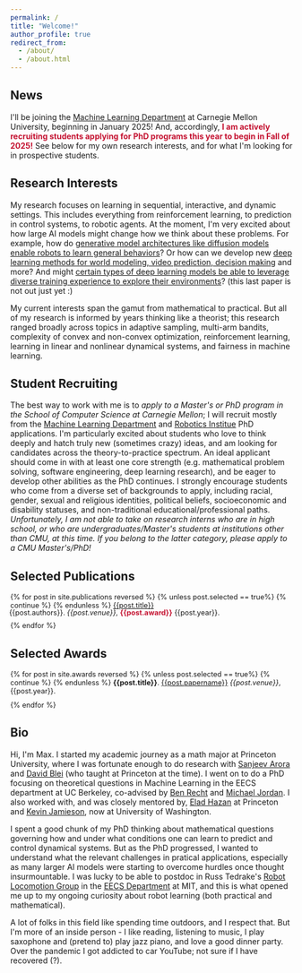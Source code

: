```yaml
---
permalink: /
title: "Welcome!"
author_profile: true
redirect_from: 
  - /about/
  - /about.html
---
```


## News

I'll be joining the [Machine Learning Department](https://ml.cmu.edu) at Carnegie Mellon University, beginning in January 2025! And, accordingly, <span style="color:#C41230">**I am  actively recruiting students applying for PhD programs this year to begin in Fall of 2025!**</span> See below for my own research interests, and for what I'm looking for in prospective students.


## Research Interests

My research focuses on learning in sequential, interactive, and dynamic settings. This includes everything from reinforcement learning, to prediction in control systems, to robotic agents. At the moment, I'm very excited about how large AI models might change how we think about these problems. For example, how do [generative model architectures like diffusion models enable robots to learn general behaviors](https://arxiv.org/abs/2307.14619)? Or how can we develop new [ deep learning methods for world modeling, video prediction, decision making](https://boyuan.space/diffusion-forcing/) and more? And might [certain types of deep learning models be able to leverage diverse training experience to explore their environments]()? (this last paper is not out just yet :)

My current interests span the gamut from mathematical to practical. But all of my research is informed by years thinking like a theorist; this research ranged broadly across topics in adaptive sampling, multi-arm bandits, complexity of convex and non-convex optimization,  reinforcement learning, learning in linear and nonlinear dynamical systems, and fairness in machine learning.  

## Student Recruiting

The best way to work with me is to *apply to a Master's or PhD program in the School of Computer Science at Carnegie Mellon*; I will recruit mostly from the [Machine Learning Department](https://ml.cmu.edu) and [Robotics Institue](https://ri.cmu.edu) PhD applications. I'm particularly excited about students who love to think deeply and hatch truly new (sometimes crazy) ideas, and am looking for candidates across the theory-to-practice spectrum. 
An ideal applicant should come in with at least one core strength (e.g. mathematical problem solving, software engineering,  deep learning research), and be eager to develop other abilities as the PhD continues.
I strongly encourage students who come from a diverse set of backgrounds to apply, including racial, gender,   sexual and religious identities, political beliefs, socioeconomic and disability statuses, and non-traditional educational/professional paths. *Unfortunately, I am not able to take on research interns who are in high school, or who are undergraduates/Master's students at institutions other than CMU, at this time. If you belong to the latter category, please apply to a CMU Master's/PhD!*



## Selected Publications

<div style="font-size:0.9em;">
{% for post in site.publications reversed %}
  {% unless post.selected == true%}
    {% continue %}
  {% endunless %}
  <a href="{{post.paperurl}}">{{post.title}}</a> <p style="margin:-2px;">{{post.authors}}. <i>{{post.venue}}</i>, 
      <span style="color:#C41230"><b>{{post.award}}</b></span>
    {{post.year}}.<br/></p ><p style="margin:10px;"></p> 
{% endfor %}
</div>

## Selected Awards

<div style="font-size:0.9em;">
{% for post in site.awards reversed %}
  {% unless post.selected == true%}
    {% continue %}
  {% endunless %}
  <b>{{post.title}}</b>.
  <a href="{{post.paperurl}}">{{post.papername}}</a> <i>{{post.venue}}</i>,
    {{post.year}}.<br/><p style="margin:10px;"></p> 
{% endfor %}
</div>





## Bio

Hi, I'm Max. I started my academic journey as a math major at Princeton University, where I was fortunate enough to do research with [Sanjeev Arora](https://www.cs.princeton.edu/~arora/) and [David Blei](http://www.cs.columbia.edu/~blei/">) (who taught at Princeton at the time). I went on to do a PhD focusing on theoretical questions in Machine Learning in the EECS department at UC Berkeley, co-advised by [Ben Recht](http://www.eecs.berkeley.edu/~brecht) and [Michael Jordan](http://www.cs.berkeley.edu/~jordan/).  I also worked with, and was closely mentored by, [Elad Hazan](https://ehazan.com/) at Princeton and [Kevin Jamieson](https://homes.cs.washington.edu/~jamieson/about.html), now at University of Washington. 

I spent a good chunk of my PhD thinking about mathematical questions governing how and under what conditions one can learn to predict and control dynamical systems. But as the PhD progressed, I wanted to understand what the relevant challenges in pratical applications, especially as many larger AI models were starting to overcome hurdles once thought insurmountable. I was lucky to be able to postdoc in Russ Tedrake's [Robot Locomotion Group](https://locomotion.csail.mit.edu/people.html) in the [EECS Department](https://www.eecs.mit.edu) at MIT, and this is what opened me up to my ongoing curiosity about robot learning (both practical and mathematical).

A lot of folks in this field like spending time outdoors, and I respect that. But I'm more of an inside person - I like reading, listening to music, I play saxophone and (pretend to) play jazz piano, and love a good dinner party. Over the pandemic I got addicted to car YouTube; not sure if I have recovered (?). 


<!--About Me.
======
This is the front page of a website that is powered by the [Academic Pages template](https://github.com/academicpages/academicpages.github.io) and hosted on GitHub pages. [GitHub pages](https://pages.github.com) is a free service in which websites are built and hosted from code and data stored in a GitHub repository, automatically updating when a new commit is made to the respository. This template was forked from the [Minimal Mistakes Jekyll Theme](https://mmistakes.github.io/minimal-mistakes/) created by Michael Rose, and then extended to support the kinds of content that academics have: publications, talks, teaching, a portfolio, blog posts, and a dynamically-generated CV. You can fork [this repository](https://github.com/academicpages/academicpages.github.io) right now, modify the configuration and markdown files, add your own PDFs and other content, and have your own site for free, with no ads! An older version of this template powers my own personal website at [stuartgeiger.com](http://stuartgeiger.com), which uses [this Github repository](https://github.com/staeiou/staeiou.github.io).

A data-driven personal website
======
Like many other Jekyll-based GitHub Pages templates, Academic Pages makes you separate the website's content from its form. The content & metadata of your website are in structured markdown files, while various other files constitute the theme, specifying how to transform that content & metadata into HTML pages. You keep these various markdown (.md), YAML (.yml), HTML, and CSS files in a public GitHub repository. Each time you commit and push an update to the repository, the [GitHub pages](https://pages.github.com/) service creates static HTML pages based on these files, which are hosted on GitHub's servers free of charge.

Many of the features of dynamic content management systems (like Wordpress) can be achieved in this fashion, using a fraction of the computational resources and with far less vulnerability to hacking and DDoSing. You can also modify the theme to your heart's content without touching the content of your site. If you get to a point where you've broken something in Jekyll/HTML/CSS beyond repair, your markdown files describing your talks, publications, etc. are safe. You can rollback the changes or even delete the repository and start over -- just be sure to save the markdown files! Finally, you can also write scripts that process the structured data on the site, such as [this one](https://github.com/academicpages/academicpages.github.io/blob/master/talkmap.ipynb) that analyzes metadata in pages about talks to display [a map of every location you've given a talk](https://academicpages.github.io/talkmap.html).

Getting started
======
1. Register a GitHub account if you don't have one and confirm your e-mail (required!)
1. Fork [this repository](https://github.com/academicpages/academicpages.github.io) by clicking the "fork" button in the top right. 
1. Go to the repository's settings (rightmost item in the tabs that start with "Code", should be below "Unwatch"). Rename the repository "[your GitHub username].github.io", which will also be your website's URL.
1. Set site-wide configuration and create content & metadata (see below -- also see [this set of diffs](http://archive.is/3TPas) showing what files were changed to set up [an example site](https://getorg-testacct.github.io) for a user with the username "getorg-testacct")
1. Upload any files (like PDFs, .zip files, etc.) to the files/ directory. They will appear at https://[your GitHub username].github.io/files/example.pdf.  
1. Check status by going to the repository settings, in the "GitHub pages" section

Site-wide configuration
------
The main configuration file for the site is in the base directory in [_config.yml](https://github.com/academicpages/academicpages.github.io/blob/master/_config.yml), which defines the content in the sidebars and other site-wide features. You will need to replace the default variables with ones about yourself and your site's github repository. The configuration file for the top menu is in [_data/navigation.yml](https://github.com/academicpages/academicpages.github.io/blob/master/_data/navigation.yml). For example, if you don't have a portfolio or blog posts, you can remove those items from that navigation.yml file to remove them from the header. 

Create content & metadata
------
For site content, there is one markdown file for each type of content, which are stored in directories like _publications, _talks, _posts, _teaching, or _pages. For example, each talk is a markdown file in the [_talks directory](https://github.com/academicpages/academicpages.github.io/tree/master/_talks). At the top of each markdown file is structured data in YAML about the talk, which the theme will parse to do lots of cool stuff. The same structured data about a talk is used to generate the list of talks on the [Talks page](https://academicpages.github.io/talks), each [individual page](https://academicpages.github.io/talks/2012-03-01-talk-1) for specific talks, the talks section for the [CV page](https://academicpages.github.io/cv), and the [map of places you've given a talk](https://academicpages.github.io/talkmap.html) (if you run this [python file](https://github.com/academicpages/academicpages.github.io/blob/master/talkmap.py) or [Jupyter notebook](https://github.com/academicpages/academicpages.github.io/blob/master/talkmap.ipynb), which creates the HTML for the map based on the contents of the _talks directory).

**Markdown generator**

I have also created [a set of Jupyter notebooks](https://github.com/academicpages/academicpages.github.io/tree/master/markdown_generator
) that converts a CSV containing structured data about talks or presentations into individual markdown files that will be properly formatted for the Academic Pages template. The sample CSVs in that directory are the ones I used to create my own personal website at stuartgeiger.com. My usual workflow is that I keep a spreadsheet of my publications and talks, then run the code in these notebooks to generate the markdown files, then commit and push them to the GitHub repository.

How to edit your site's GitHub repository
------
Many people use a git client to create files on their local computer and then push them to GitHub's servers. If you are not familiar with git, you can directly edit these configuration and markdown files directly in the github.com interface. Navigate to a file (like [this one](https://github.com/academicpages/academicpages.github.io/blob/master/_talks/2012-03-01-talk-1.md) and click the pencil icon in the top right of the content preview (to the right of the "Raw | Blame | History" buttons). You can delete a file by clicking the trashcan icon to the right of the pencil icon. You can also create new files or upload files by navigating to a directory and clicking the "Create new file" or "Upload files" buttons. 

Example: editing a markdown file for a talk
![Editing a markdown file for a talk](/images/editing-talk.png)

For more info
------
More info about configuring Academic Pages can be found in [the guide](https://academicpages.github.io/markdown/). The [guides for the Minimal Mistakes theme](https://mmistakes.github.io/minimal-mistakes/docs/configuration/) (which this theme was forked from) might 
also be helpful.
--->
